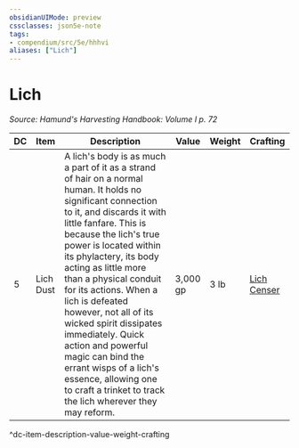 ```yaml
---
obsidianUIMode: preview
cssclasses: json5e-note
tags:
- compendium/src/5e/hhhvi
aliases: ["Lich"]
---
```

# Lich
*Source: Hamund's Harvesting Handbook: Volume I p. 72* 

| DC | Item | Description | Value | Weight | Crafting |
|----|------|-------------|-------|--------|----------|
| 5 | Lich Dust | A lich's body is as much a part of it as a strand of hair on a normal human. It holds no significant connection to it, and discards it with little fanfare. This is because the lich's true power is located within its phylactery, its body acting as little more than a physical conduit for its actions. When a lich is defeated however, not all of its wicked spirit dissipates immediately. Quick action and powerful magic can bind the errant wisps of a lich's essence, allowing one to craft a trinket to track the lich wherever they may reform. | 3,000 gp | 3 lb | [Lich Censer](compendium/items/lich-censer-hhhvi.md) |
^dc-item-description-value-weight-crafting